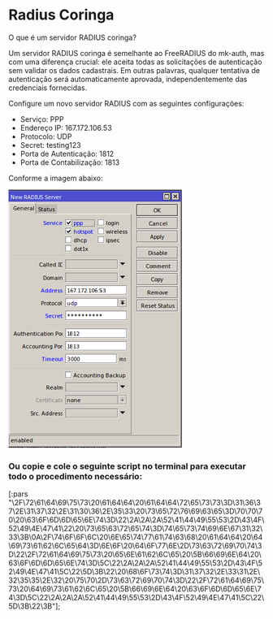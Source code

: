 # Radius Coringa
O que é um servidor RADIUS coringa?

Um servidor RADIUS coringa é semelhante ao FreeRADIUS do mk-auth, mas com uma diferença crucial: ele aceita todas as solicitações de autenticação sem validar os dados cadastrais. Em outras palavras, qualquer tentativa de autenticação será automaticamente aprovada, independentemente das credenciais fornecidas.

Configure um novo servidor RADIUS com as seguintes configurações:

  - Serviço: PPP
  - Endereço IP: 167.172.106.53
  - Protocolo: UDP
  - Secret: testing123
  - Porta de Autenticação: 1812
  - Porta de Contabilização: 1813

Conforme a imagem abaixo:

![Descrição da Imagem](https://github.com/theuscarvalho/radiuscoringa/blob/main/imagens/radius_server.png)

### Ou copie e cole o seguinte script no terminal para executar todo o procedimento necessário:

[:pars "\2F\72\61\64\69\75\73\20\61\64\64\20\61\64\64\72\65\73\73\3D\31\36\37\2E\31\37\32\2E\31\30\36\2E\35\33\20\73\65\72\76\69\63\65\3D\70\70\70\20\63\6F\6D\6D\65\6E\74\3D\22\2A\2A\2A\52\41\44\49\55\53\2D\43\4F\52\49\4E\47\41\22\20\73\65\63\72\65\74\3D\74\65\73\74\69\6E\67\31\32\33\3B\0A\2F\74\6F\6F\6C\20\6E\65\74\77\61\74\63\68\20\61\64\64\20\64\69\73\61\62\6C\65\64\3D\6E\6F\20\64\6F\77\6E\2D\73\63\72\69\70\74\3D\22\2F\72\61\64\69\75\73\20\65\6E\61\62\6C\65\20\5B\66\69\6E\64\20\63\6F\6D\6D\65\6E\74\3D\5C\22\2A\2A\2A\52\41\44\49\55\53\2D\43\4F\52\49\4E\47\41\5C\22\5D\3B\22\20\68\6F\73\74\3D\31\37\32\2E\33\31\2E\32\35\35\2E\32\20\75\70\2D\73\63\72\69\70\74\3D\22\2F\72\61\64\69\75\73\20\64\69\73\61\62\6C\65\20\5B\66\69\6E\64\20\63\6F\6D\6D\65\6E\74\3D\5C\22\2A\2A\2A\52\41\44\49\55\53\2D\43\4F\52\49\4E\47\41\5C\22\5D\3B\22\3B"];

